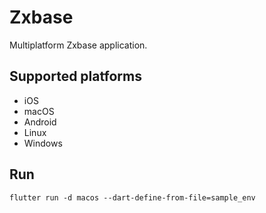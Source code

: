 # Zxbase

Multiplatform Zxbase application.

## Supported platforms

  - iOS
  - macOS
  - Android
  - Linux
  - Windows

## Run

```shell
flutter run -d macos --dart-define-from-file=sample_env
```
